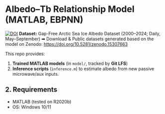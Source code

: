 # Albedo–Tb Relationship Model (MATLAB, EBPNN)
[![DOI](https://zenodo.org/badge/DOI/10.5281/zenodo.15307663.svg)](https://doi.org/10.5281/zenodo.15307663)
**Dataset:** Gap-Free Arctic Sea Ice Albedo Dataset (2000–2024; Daily, May–September) 
➡ Download & Public datasets generated based on the model on Zenodo: https://doi.org/10.5281/zenodo.15307663

This repo provides:
1) **Trained MATLAB models** (in `model/`, tracked by **Git LFS**)  
2) **Inference scripts** (`inference.m`) to estimate albedo from new passive microwave/aux inputs.

## 2. Requirements
- MATLAB (tested on R2020b)  
- OS: Windows 10/11

